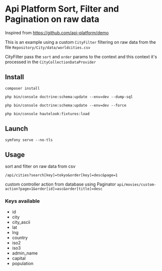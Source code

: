# Api Platform Sort, Filter and Pagination on raw data

Inspired from https://github.com/api-platform/demo

This is an example using a custom `CityFilter` filtering on raw data from the file `Repository/City/data/worldcities.csv`

CityFilter pass the `sort` and `order` params to the context and this context it's processed in the `CityCollectionDataProvider`

## Install

    composer install

    php bin/console doctrine:schema:update --env=dev --dump-sql

    php bin/console doctrine:schema:update --env=dev --force

    php bin/console hautelook:fixtures:load 

## Launch

    symfony serve --no-tls

## Usage

sort and filter on raw data from csv 

`/api/cities?search[key]=tokyo&order[key]=desc&page=1`

custom controller action from database using Paginator
`api/movies/custom-action?page=1&order[id]=asc&order[title]=desc`

### Keys available

- id
- city
- city_ascii
- lat
- lng
- country
- iso2
- iso3
- admin_name
- capital
- population
